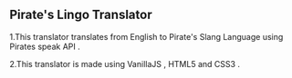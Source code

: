 ## Pirate's Lingo  Translator

1.This translator translates from English to Pirate's Slang Language using Pirates speak API .

2.This translator is made using VanillaJS , HTML5 and CSS3 .
